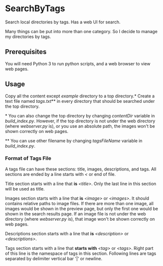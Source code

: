 # SearchByTags

Search local directories by tags. Has a web UI for search.

Many things can be put into more than one category. So I decide to manage my directories by tags.

## Prerequisites

You will need Python 3 to run python scripts, and a web browser to view web pages.

## Usage

Copy all the content except *example* directory to a top directory.\* Create a text file named *tags.txt*\*\* in every directory that should be searched under the top directory.

\* You can also change the top directory by changing *contentDir* variable in *build_index.py*. However, if the top directory is not under the web directory (where *webserver.py* is), or you use an absolute path, the images won't be shown correctly on web pages.

\*\* You can use other filename by changing *tagsFileName* variable in *build_index.py*.

### Format of Tags File

A tags file can have these sections: title, images, descriptions, and tags. All sections are ended by a line starts with *<* or end of file.

Title section starts with a line that **is** *\<title\>*. Only the last line in this section will be used as title.

Images section starts with a line that **is** *\<image\>* or *\<images\>*. It should contains relative paths to image files. If there are more than one image, all images would be shown in the preview page, but only the first one would be shown in the search results page. If an image file is not under the web directory (where *webserver.py* is), that image won't be shown correctly on web pages.

Descriptions section starts with a line that **is** *\<description\>* or *\<descriptions\>*.

Tags section starts with a line that **starts with** *\<tag\>* or *\<tags\>*. Right part of this line is the namespace of tags in this section. Following lines are tags separated by delimiter vertical bar '|' or newline.
